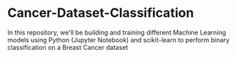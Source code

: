 # Cancer-Dataset-Classification
In this repository, we'll be building and training different Machine Learning models using Python (Jupyter Notebook) and scikit-learn to perform binary classification on a Breast Cancer dataset
